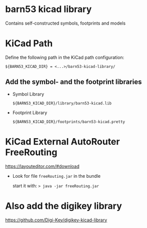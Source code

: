 # barn53 kicad library
Contains self-constructed symbols, footprints and models

# KiCad Path

Define the following path in the KiCad path configuration:

```${BARN53_KICAD_DIR} = <...>/barn53-kicad-library/```

## Add the symbol- and the footprint libraries

- Symbol Library

    ```${BARN53_KICAD_DIR}/library/barn53-kicad.lib```

- Footprint Library

    ```${BARN53_KICAD_DIR}/footprints/barn53-kicad.pretty```

# KiCad External AutoRouter FreeRouting

https://layouteditor.com/#download

- Look for file ```freeRouting.jar``` in the bundle

  start it with: ```> java -jar freeRouting.jar```


# Also add the digikey library

https://github.com/Digi-Key/digikey-kicad-library
